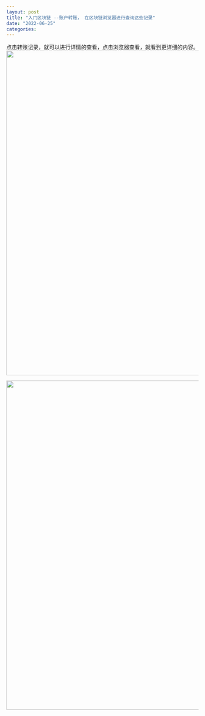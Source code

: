 ```yaml
---
layout: post
title: "入门区块链 --账户转账， 在区块链浏览器进行查询这些记录"
date: "2022-06-25"
categories: 
---
```

<p>点击转账记录，就可以进行详情的查看，点击浏览器查看，就看到更详细的内容。<img height="851" src="/uploads/ckeditor/pictures/72/image-20220625092206-1.png" width="1169" /></p>
<p><img height="863" src="/uploads/ckeditor/pictures/73/image-20220625092312-2.png" width="1557" /></p>
